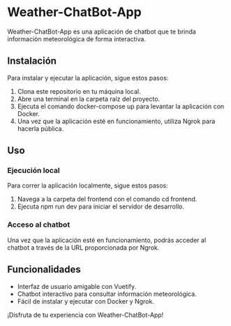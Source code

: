# Weather-ChatBot-App

Weather-ChatBot-App es una aplicación de chatbot que te brinda información meteorológica de forma interactiva.

## Instalación

Para instalar y ejecutar la aplicación, sigue estos pasos:

1. Clona este repositorio en tu máquina local.
2. Abre una terminal en la carpeta raíz del proyecto.
3. Ejecuta el comando docker-compose up para levantar la aplicación con Docker.
4. Una vez que la aplicación esté en funcionamiento, utiliza Ngrok para hacerla pública.

## Uso

### Ejecución local

Para correr la aplicación localmente, sigue estos pasos:

1. Navega a la carpeta del frontend con el comando cd frontend.
2. Ejecuta npm run dev para iniciar el servidor de desarrollo.

### Acceso al chatbot

Una vez que la aplicación esté en funcionamiento, podrás acceder al chatbot a través de la URL proporcionada por Ngrok.

## Funcionalidades

- Interfaz de usuario amigable con Vuetify.
- Chatbot interactivo para consultar información meteorológica.
- Fácil de instalar y ejecutar con Docker y Ngrok.

¡Disfruta de tu experiencia con Weather-ChatBot-App!
